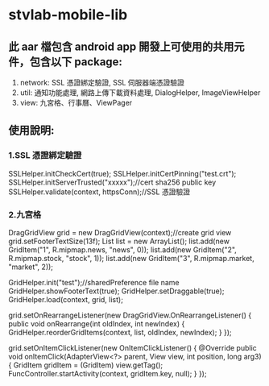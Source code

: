 # stvlab-mobile-lib

## 此 aar 檔包含 android app 開發上可使用的共用元件，包含以下 package:
1. network: SSL 憑證綁定驗證, SSL 伺服器端憑證驗證
2. util: 通知功能處理, 網路上傳下載資料處理, DialogHelper, ImageViewHelper
3. view: 九宮格、行事曆、ViewPager


## 使用說明:

### 1.SSL 憑證綁定驗證
SSLHelper.initCheckCert(true);
SSLHelper.initCertPinning("test.crt");
SSLHelper.initServerTrusted("xxxxx");//cert sha256 public key
SSLHelper.validate(context, httpsConn);//SSL 憑證驗證


### 2.九宮格
DragGridView grid = new DragGridView(context);//create grid view
grid.setFooterTextSize(13f);
List<GridItem> list = new ArrayList<GridItem>();
list.add(new GridItem("1", R.mipmap.news, "news", 0));
list.add(new GridItem("2", R.mipmap.stock, "stock", 1));
list.add(new GridItem("3", R.mipmap.market, "market", 2));

GridHelper.init("test");//sharedPreference file name
GridHelper.showFooterText(true);
GridHelper.setDraggable(true);
GridHelper.load(context, grid, list);

grid.setOnRearrangeListener(new DragGridView.OnRearrangeListener() {
	public void onRearrange(int oldIndex, int newIndex) {
		GridHelper.reorderGridItems(context, list, oldIndex, newIndex);
	}
});

grid.setOnItemClickListener(new OnItemClickListener() {
	@Override
	public void onItemClick(AdapterView<?> parent, View view, int position, long arg3) {
		GridItem gridItem = (GridItem) view.getTag();
		FuncController.startActivity(context, gridItem.key, null);
	}
});


